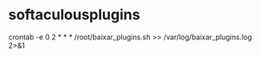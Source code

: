 # softaculousplugins

crontab -e
0 2 * * * /root/baixar_plugins.sh >> /var/log/baixar_plugins.log 2>&1